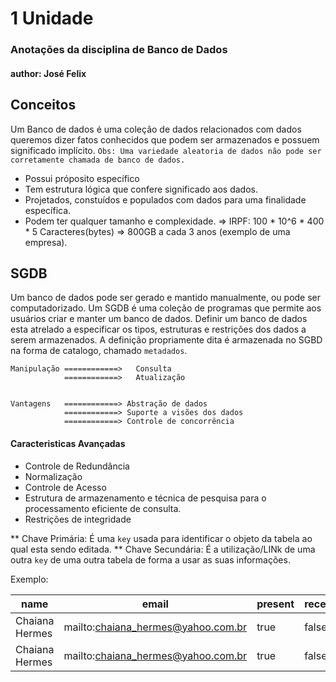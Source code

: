 # 1 Unidade 
### Anotações da disciplina de Banco de Dados 
#### author: José Felix

## Conceitos 

Um Banco de dados é uma coleção de dados relacionados com dados queremos dizer fatos conhecidos que podem ser armazenados e possuem significado implícito.
`Obs: Uma variedade aleatoria de dados não pode ser corretamente chamada de banco de dados.`
* Possui próposito específico
* Tem estrutura lógica que confere significado aos dados.
* Projetados, constuídos e populados com dados para uma finalidade específica.
* Podem ter qualquer tamanho e complexidade.
    => IRPF: 100 * 10^6 * 400 * 5 Caracteres(bytes) => 800GB a cada 3 anos (exemplo de uma empresa).

## SGDB 

Um banco de dados pode ser gerado e mantido manualmente, ou pode ser computadorizado. Um SGDB é uma coleção de programas que permite aos usuários criar e manter um banco de dados.
Definir um banco de dados esta atrelado a especificar os tipos, estruturas  e restrições dos dados a serem armazenados. A definição propriamente dita é armazenada no SGBD na forma de catalogo, chamado `metadados`.

    Manipulação ============>   Consulta
                ============>   Atualização 


    Vantagens   ============> Abstração de dados
                ============> Suporte a visões dos dados
                ============> Controle de concorrência


#### Caracteristicas Avançadas
* Controle de Redundância
* Normalização
* Controle de Acesso
* Estrutura de armazenamento e técnica de pesquisa para o processamento eficiente de consulta.
* Restrições de integridade


** Chave Primária: É uma `key` usada para identificar o objeto da tabela ao qual esta sendo editada.
** Chave Secundária: É a utilização/LINk de uma outra `key` de uma outra tabela de forma a usar as suas informações.












Exemplo: 



| name | email | present | receiveCertificate | course |
| --- | --- | --- | --- | --- |
| Chaiana Hermes | mailto:chaiana_hermes@yahoo.com.br | true | false | Bootcamp React |
| Chaiana Hermes | mailto:chaiana_hermes@yahoo.com.br | true | false | Bootcamp React |




